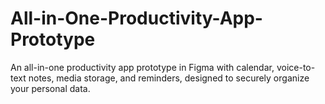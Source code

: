 # All-in-One-Productivity-App-Prototype
An all-in-one productivity app prototype in Figma with calendar, voice-to-text notes, media storage, and reminders, designed to securely organize your personal data.
